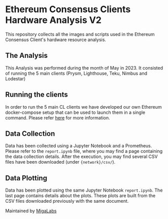 # Ethereum Consensus Clients Hardware Analysis V2
This repository collects all the images and scripts used in the Ethereum Consensus Client's hardware resource analysis. 

## The Analysis
This Analysis was performed during the month of May in 2023.
It consisted of running the 5 main clients (Prysm, Lighthouse, Teku, Nimbus and Lodestar)

## Running the clients

In order to run the 5 main CL clients we have developed our own Ethereum docker-compose setup that can be used 
to launch them in a single command. Please refer [here](https://github.com/migalabs/nodeth) for more information.

## Data Collection

Data has been collected using a Jupyter Notebook and a Prometheus. Please refer to the `report.ipynb` file, where you may find a page containing the data collection details.
After the execution, you may find several CSV files have been downloaded (under `{network}/csv/`).

## Data Plotting

Data has been plotted using the same Jupyter Notebook `report.ipynb`. The last page contains details about the plots. These plots are built from the CSV files downloaded previously with the same document.




Maintained by [MigaLabs](http://migalabs.io)